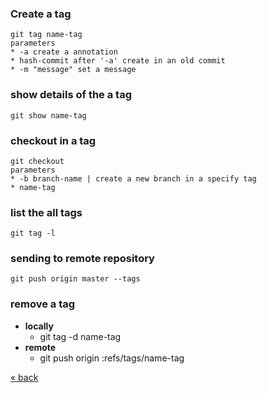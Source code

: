 
### Create a tag
	git tag name-tag
	parameters
	* -a create a annotation
	* hash-commit after '-a' create in an old commit
	* -m "message" set a message

### show details of the a tag
	git show name-tag
	
### checkout in a tag
	git checkout 
	parameters 
	* -b branch-name | create a new branch in a specify tag
	* name-tag
	
### list the all tags
	git tag -l

### sending to remote repository
	git push origin master --tags

### remove a tag
* **locally**
	* git tag -d name-tag
* **remote**
	* git push origin :refs/tags/name-tag

[&laquo; back](https://github.com/MRCardoso/git-code/blob/master/topics/branch.md)
